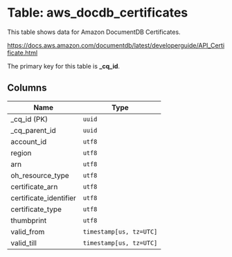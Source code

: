 # Table: aws_docdb_certificates

This table shows data for Amazon DocumentDB Certificates.

https://docs.aws.amazon.com/documentdb/latest/developerguide/API_Certificate.html

The primary key for this table is **_cq_id**.

## Columns

| Name          | Type          |
| ------------- | ------------- |
|_cq_id (PK)|`uuid`|
|_cq_parent_id|`uuid`|
|account_id|`utf8`|
|region|`utf8`|
|arn|`utf8`|
|oh_resource_type|`utf8`|
|certificate_arn|`utf8`|
|certificate_identifier|`utf8`|
|certificate_type|`utf8`|
|thumbprint|`utf8`|
|valid_from|`timestamp[us, tz=UTC]`|
|valid_till|`timestamp[us, tz=UTC]`|